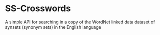 # SS-Crosswords
A simple API for searching in a copy of the WordNet linked data dataset of synsets (synonym sets) in the English language
